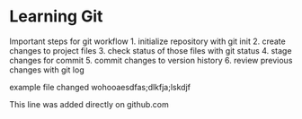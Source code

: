 # Learning Git

  Important steps for git workflow
    1. initialize repository with git init
    2. create changes to project files
    3. check status of those files with git status
    4. stage changes for commit
    5. commit changes to version history
    6. review previous changes with git log

example file changed
wohooaesdfas;dlkfja;lskdjf

This line was added directly on github.com
